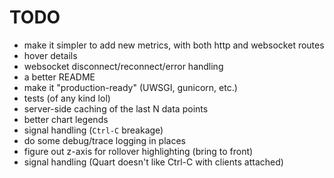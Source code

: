 # TODO

* make it simpler to add new metrics, with both http and websocket routes
* hover details
* websocket disconnect/reconnect/error handling
* a better README
* make it "production-ready" (UWSGI, gunicorn, etc.)
* tests (of any kind lol)
* server-side caching of the last N data points
* better chart legends
* signal handling (`Ctrl-C` breakage)
* do some debug/trace logging in places
* figure out z-axis for rollover highlighting (bring to front)
* signal handling (Quart doesn't like Ctrl-C with clients attached)

